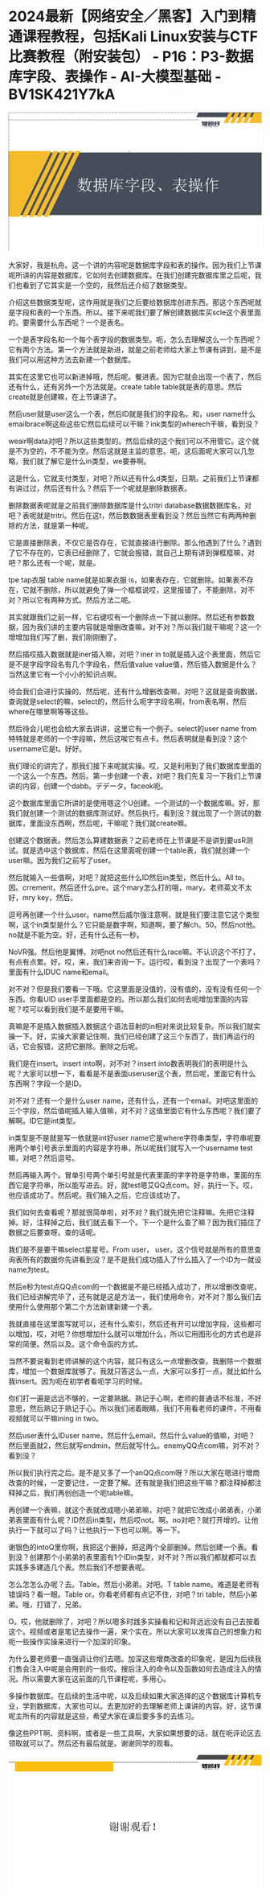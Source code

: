 # 2024最新【网络安全／黑客】入门到精通课程教程，包括Kali Linux安装与CTF比赛教程（附安装包） - P16：P3-数据库字段、表操作 - AI-大模型基础 - BV1SK421Y7kA

![](img/fae3b31df21c90ce6356086f02a77c41_0.png)

大家好，我是杭舟。这一个讲的内容呢是数据库字段和表的操作。因为我们上节课呢所讲的内容是数据库，它如何去创建数据库。在我们创建完数据库里之后呢，我们也看到了它其实是一个空的，我然后还介绍了数据类型。

介绍这些数据类型呢，这作用就是我们之后要给数据库创进东西。那这个东西呢就是字段和表的一个东西。所以。接下来呢我们要了解创建数据库买scle这个表里面的。要需要什么东西呢？一个是表名。

一个是表字段名和一个每个表字段的数据类型。呃，怎么去理解这么一个东西呢？它有两个方法。第一个方法就是新进，就是之前老师给大家上节课有讲到，是不是我们可以用这种方法去新建一个数据库。

其实在这里它也可以新进掉哦，然后呢。餐进表。因为它就会出现一个表了，然后还有什么，还有另外一个方法就是。create table table就是表的意思。然后create就是创建嘛，在上节课讲了。

然后user就是user这么一个表，然后ID就是我们的字段名。和，user name什么emailbrace啊这些这些它然后后续可以干嘛？ink类型的wherech干嘛，看到没？

weair啊data对吧？所以这些类型的。然后后续的这个我们可以不用管它。这个就是不为空的，不不能为空。然后这就是主监的意思。呃，这后面呢大家可以几忽略，我们就了解它是什么in类型，we要券啊。

这是什么，它就支付类型，对吧？所以还有什么d类型，日期。之前我们上节课都有讲过过，然后还有什么？然后下一个呢就是删除数据表。

删除数据表呢就是之前我们删除数据库是什么tritri database数据数据库名，对吧？表呢就是tritri。然后在这t，然后数数据表里看到没？然后当然它有两两种删除的方法，就是第一种呢。

它是直接删除表，不仅它是否存在，它就直接进行删除。那么他遇到了什么？遇到了它不存在的，它表已经删除了，它就会报错，就自己上期有讲到弹框框嘛，对吧？那么还有一个呢，就是。

tpe tap衣服 table name就是如果衣服 is，如果表存在，它就删除。如果表不存在，它就不删除，所以就避免了弹一个框框说哎，这里报错了，不能删除，对不对？所以它有两种方式。然后方法二呢。

其实就跟我们之前一样，它右键哎有一个删除点一下就以删除。然后还有参数数据，因为我们讲的主要内容就是增删改查嘛，对不对？所以我们就干嘛呢？这一个增增加我们写了删，我们刚刚删了。

然后插哎插入数据就是iner插入嘛，对吧？iner in to就是插入这个表里面，然后它是不是字段字段名有几个字段名，然后值value value值，然后插入数据是什么？当然这里它有一个小小的知识点啊。

待会我们会进行实操的。然后呢，还有什么增删改查嘛，对吧？这就是查询数据，查询就是select的嘛，select的，然后什么呃字字段名啊，from表名啊，然后where在哪里啊等等这些。

然后待会儿呢也会给大家去讲讲，这里它有一个例子。select的user name from特特就是老师的一个字段嘛，然后这唉它有点卡。然后表明就是看到没？这个username它是t。好好。

我们理论的讲完了，那我们接下来呢就实操。哎，又是利用到了我们数据库里面的一个这么一个东西。然后。第一步创建一个表，对吧？我们先复习一下我们上节课讲的内容，创建一个dabb。デデータ。faceok呃。

这个数据库里面它所讲的是使用嗯这个U创建。一个测试的一个数据库嘛。好，那我们就创建一个测试的数据库测试好。然后执行。看到没？就出现了一个测试的数据库，里面没东西啊，然后呢，干嘛呢？我们就create嘛。

创建这个数据表。然后怎么算建数据表？之前老师在上节课是不是讲到要usR测试。就是选中这个数据库，然后在这里面呢创建一个table表，我们就创建一个user嘛。因为我们之前写了user。

然后就输入一些值啊，对吧？就把这些什么ID然后in类型，然后什么。All to。因。crrement，然后还什么pre。这个mary怎么打的哦，mary。老师英文不太好，mry key，然后。

逗号再创建一个什么user。name然后威尔强注意啊，就是我们要注意它这个类型啊，这个in类型是什么？它只能是数字啊，知道啊，要了解ch。50。然后not他。no就是不能为空。好，还有什么还有一秒。

NoVR强。然后他是翼博。对吧not no然后还有什么race嘛。不认识这个不打了，有点有点累。好。哎，来，我们来咨询一下。运行哎，看到没？出现了一个表吗？里面有什么IDUC name和email。

对不对？但是我们要看一下哦。它这里面是没值的，没有值的，没有没有任何一个东西。你看UID user手里面都是空的。所以那么我们如何去呃增加里面的内容呢？哎可以看到我们是不是要用干嘛。

真嘛是不是插入数据插入数据这个语法音射的in相对来说比较复杂。所以我们就实操一下。好，实操大家要记住啊，我们已经创建了这三个东西了，我们再运行的话，它会报错，这把它删除。删除之后呢。

我们是在insert。insert into啊，对不对？insert into数表明我们的表明是什么呢？大家可以想一下，看看是不是表面useruser这个表，然后呢，里面它有什么东西啊？字段一个是ID。

对不对？还有一个是什么user name，还有什么，还有一个email。对吧这里面的三个字段，然后值呢插入输入值嘛，对不对？这值里面它有什么东西呢？我们要了解啊。ID它是int类型。

in类型是不是就是写一依就是int好user name它是where字符串类型，字符串呢要用两个单引号表示里面的内容是字符串，所以呢我们就写入一个username test嘛，对吧？然后逗号。

然后再输入两个。冒单引号两个单引号就是代表里面的字字符是字符串，里面的东西它是字符串，所以能写进去。好，就test嗯艾QQ点com。好，执行一下。哎，他应该成功了。然后呢。我们输入之后，它应该成功了。

我们如何去查看呢？那就很简单啦，对不对？我们就先把它注释嘛。先把它注释掉。好，注释掉之后，我们就去看下一个。下一个是什么查了嘛？因为我们插住了数据之后要查呀。查的话呢。

我们是不是要干嘛select星星号。From user， user。这个信号就是所有的意思查询表所有的数据你先讲看到没？是不是我们成功插入了什么插入了一个ID为一就设name为test。

然后e秒为test点QQ点com的一个数据是不是已经插入成功了，所以增删改查呢，我们已经讲解完毕了，还有就是这是方法一，我们使用命令，对不对？那么我们去使用什么使用那个第二个方法新建新建一个表。

我就直接在这里面写就可以，还有什么索引，然后还有开可以增加字段，这些都可以增加，哎，对吧？你想增加什么就可以增加什么，所以它用图形化的方式也是非常的简便。然后以及。这个命令函的方式。

当然不要说看到老师讲解的这个内容，就只有这么一点增删改查。我删除一个数据库，增加一个数据库就够了。我就只答这么一点，大家可以多打一点，就比如什么我insert。因为呃在初学者看呃学习的时候。

你们打一遍是远远不够的，一定要熟据。熟记于心啊，老师的普通话不标准，不好意思，然后熟记于熟记于心。所以我们闭着眼睛，我们不用看老师的课件，不用看视频就可以干嘛ining in two。

然后user表什么IDuser name，然后什么email，然后什么value的值嘛，对吧？然后里面就2，然后就写endmin，然后就写什么。enemyQQ点com嘛，对不对？看到没？

所以我们执行完之后。是不是又多了一个anQQ点com呀？所以大家在嗯进行增商改查的时候，一定要记住，一定要了解。还有就是我们把这些干嘛？都注释掉都注释掉之后，我们再创创造一个呃table嘛。

再创建一个表嘛，就这个表就改成嗯小弟弟嘛，对吧？就把它改成小弟弟表，小弟弟表里面有什么呢？ID然后in类型，然后哎not。啊。no对吧？就打开增的。让他执行一下就可以了吗？让他执行一下也可以啊。等一下。

谢银色的intoQ里你啊，我把这个删掉，把这两个全部删掉。然后创建一个表。看到没？创建那个小弟弟的表里面有1个IDin类型，对不对？所以我们都就都可以去实践多多建造几个表。然后我们不想要表呢。

怎么怎怎么办呢？去。Table。然后小弟弟。对吧。T table name。难道是老师有错误吗？看一眼。Table or。你看老师都有点记不住，对吧？tri table，然后小弟弟。哦，打错了，兄弟。

O。哎，他就删除了，对吧？所以嗯多时践多实操看和记和背远远没有自己去按着这个。视频或者是笔记去操作一遍，来个实在。所以大家可以发挥自己的想象力和呃一些操作实操来进行一个加深的印象。

为什么要老师要一直强调让你们去嗯。加深这些增商改查的印象呢，是因为后续我们售会注入中呢是会用到的一些哎。搜后注入的命令以及函数如何去造成注入的情况。所以需要大家在这前面的几节课程呢，多用心。

多操作数据库。在后续的生活中呢，以及后续如果大家选择的这个数据库计算机专业，学到数据库，大家也可以。去更加好的去理解老师上课讲的内容。好，这节课呢主所有的内容就是这些，希望大家在课后要多多的去练习。

像这些PPT啊、资料啊，或者是一些工具啊，大家如果想要的话，就在呃评论区去领取就可以了。然后还有最后就是。谢谢同学的观看。



![](img/fae3b31df21c90ce6356086f02a77c41_2.png)